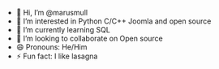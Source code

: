 - 👋 Hi, I’m @marusmull
- 👀 I’m interested in Python C/C++ Joomla and open source
- 🌱 I’m currently learning SQL
- 💞️ I’m looking to collaborate on Open source
- 😄 Pronouns: He/Him
- ⚡ Fun fact: I like lasagna

<!---
marusmull/marusmull is a ✨ special ✨ repository because its `README.md` (this file) appears on your GitHub profile.
You can click the Preview link to take a look at your changes.
--->
